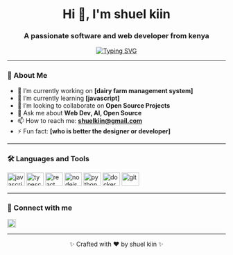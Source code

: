 <!-- Profile Header -->
<h1 align="center">Hi 👋, I'm shuel kiin</h1>
<h3 align="center">A passionate software and web developer from kenya</h3>

<!-- Typing SVG effect -->
<p align="center">
  <a href="https://github.com/shuelkiin">
    <img src="https://readme-typing-svg.herokuapp.com?font=Fira+Code&size=20&pause=1000&center=true&vCenter=true&width=435&lines=Full+Stack+Developer;Open+Source+Contributor;Tech+Enthusiast;Lifelong+Learner" alt="Typing SVG" />
  </a>
</p>

---

### 🚀 About Me
- 🔭 I’m currently working on **[dairy farm management system]**
- 🌱 I’m currently learning **[javascript]**
- 👯 I’m looking to collaborate on **Open Source Projects**
- 💬 Ask me about **Web Dev, AI, Open Source**
- 📫 How to reach me: **shuelkiin@gmail.com**
- ⚡ Fun fact: **[who is better the designer or developer]**

---

### 🛠️ Languages and Tools

<p align="left">
  <img src="https://cdn.jsdelivr.net/gh/devicons/devicon/icons/javascript/javascript-original.svg" height="30" width="40" alt="javascript" />
  <img src="https://cdn.jsdelivr.net/gh/devicons/devicon/icons/typescript/typescript-original.svg" height="30" width="40" alt="typescript" />
  <img src="https://cdn.jsdelivr.net/gh/devicons/devicon/icons/react/react-original.svg" height="30" width="40" alt="react" />
  <img src="https://cdn.jsdelivr.net/gh/devicons/devicon/icons/nodejs/nodejs-original.svg" height="30" width="40" alt="nodejs" />
  <img src="https://cdn.jsdelivr.net/gh/devicons/devicon/icons/python/python-original.svg" height="30" width="40" alt="python" />
  <img src="https://cdn.jsdelivr.net/gh/devicons/devicon/icons/docker/docker-original.svg" height="30" width="40" alt="docker" />
  <img src="https://cdn.jsdelivr.net/gh/devicons/devicon/icons/git/git-original.svg" height="30" width="40" alt="git" />
</p>

---

### 🔗 Connect with me

<p align="left">
  <a href="mailto:shuelkiin@gmail.com" target="blank"><img align="center" src="https://cdn.jsdelivr.net/npm/simple-icons@v5/icons/gmail.svg" alt="gmail" height="20" width="20" /></a>
</p>

---

<!-- Footer -->
<p align="center">✨ Crafted with ❤️ by shuel kiin ✨</p>
